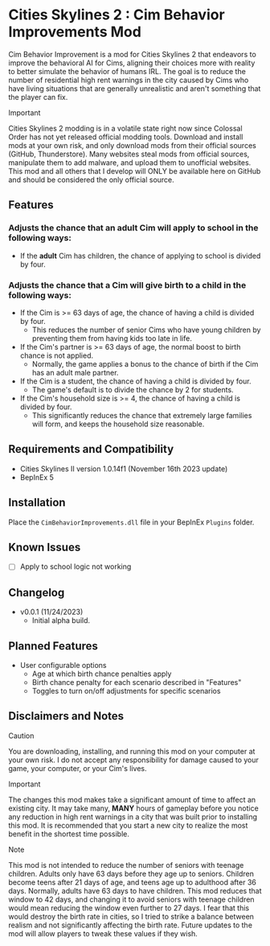 # Cities Skylines 2 : Cim Behavior Improvements Mod
Cim Behavior Improvement is a mod for Cities Skylines 2 that endeavors to improve the behavioral AI for Cims, aligning their choices more with reality to better simulate the behavior of humans IRL.  The goal is to reduce the number of residential high rent warnings in the city caused by Cims who have living situations that are generally unrealistic and aren't something that the player can fix.

> [!IMPORTANT]
> Cities Skylines 2 modding is in a volatile state right now since Colossal Order has not yet released official modding tools.  Download and install mods at your own risk, and only download mods from their official sources (GitHub, Thunderstore).  Many websites steal mods from official sources, manipulate them to add malware, and upload them to unofficial websites.  This mod and all others that I develop will ONLY be available here on GitHub and should be considered the only official source.

## Features
### Adjusts the chance that an **adult** Cim will apply to school in the following ways:
  - If the **adult** Cim has children, the chance of applying to school is divided by four.
### Adjusts the chance that a Cim will give birth to a child in the following ways:
  - If the Cim is >= 63 days of age, the chance of having a child is divided by four.
    - This reduces the number of senior Cims who have young children by preventing them from having kids too late in life. 
  - If the Cim's partner is >= 63 days of age, the normal boost to birth chance is not applied.
    - Normally, the game applies a bonus to the chance of birth if the Cim has an adult male partner.
  - If the Cim is a student, the chance of having a child is divided by four.
    - The game's default is to divide the chance by 2 for students.
  - If the Cim's household size is >= 4, the chance of having a child is divided by four.
    - This significantly reduces the chance that extremely large families will form, and keeps the household size reasonable.


## Requirements and Compatibility
- Cities Skylines II version 1.0.14f1 (November 16th 2023 update)
- BepInEx 5

## Installation
Place the `CimBehaviorImprovements.dll` file in your BepInEx `Plugins` folder.

## Known Issues
- [ ] Apply to school logic not working

## Changelog
- v0.0.1 (11/24/2023)
  - Initial alpha build.

## Planned Features
- User configurable options
  - Age at which birth chance penalties apply
  - Birth chance penalty for each scenario described in "Features"
  - Toggles to turn on/off adjustments for specific scenarios
  
## Disclaimers and Notes
> [!CAUTION]
> You are downloading, installing, and running this mod on your computer at your own risk.  I do not accept any responsibility for damage caused to your game, your computer, or your Cim's lives.

> [!IMPORTANT]
> The changes this mod makes take a significant amount of time to affect an existing city.  It may take many, **MANY** hours of gameplay before you notice any reduction in high rent warnings in a city that was built prior to installing this mod.  It is recommended that you start a new city to realize the most benefit in the shortest time possible.

> [!NOTE]
> This mod is not intended to reduce the number of seniors with teenage children.  Adults only have 63 days before they age up to seniors.  Children become teens after 21 days of age, and teens age up to adulthood after 36 days. Normally, adults have 63 days to have children.  This mod reduces that window to 42 days, and changing it to avoid seniors with teenage children would mean reducing the window even further to 27 days.  I fear that this would destroy the birth rate in cities, so I tried to strike a balance between realism and not significantly affecting the birth rate.  Future updates to the mod will allow players to tweak these values if they wish.
